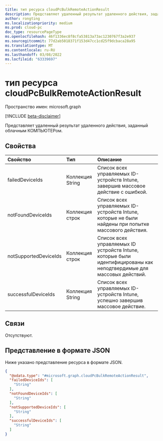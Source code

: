 ```yaml
---
title: тип ресурса cloudPcBulkRemoteActionResult
description: Представляет удаленный результат удаленного действия, заданный облачным КОМПЬЮТЕРом.
author: rongting
ms.localizationpriority: medium
ms.prod: cloud-pc
doc_type: resourcePageType
ms.openlocfilehash: 46f1336ec8f8cfa53813a73ac1230767f3a2e937
ms.sourcegitcommit: 77d2ab5018371f153d47cc1cd25f9dcbaca28a95
ms.translationtype: MT
ms.contentlocale: ru-RU
ms.lasthandoff: 03/08/2022
ms.locfileid: "63339697"
---
```

# <a name="cloudpcbulkremoteactionresult-resource-type"></a>тип ресурса cloudPcBulkRemoteActionResult

Пространство имен: microsoft.graph

[!INCLUDE [beta-disclaimer](../../includes/beta-disclaimer.md)]

Представляет удаленный результат удаленного действия, заданный облачным КОМПЬЮТЕРом.

## <a name="properties"></a>Свойства
|Свойство|Тип|Описание|
|:---|:---|:---|
|failedDeviceIds|Коллекция String|Список всех управляемых ID-устройств Intune, завершив массовое действие с ошибкой.|
|notFoundDeviceIds|Коллекция строк|Список всех управляемых ID-устройств Intune, которые не были найдены при попытке массового действия.|
|notSupportedDeviceIds|Коллекция строк|Список всех управляемых ID устройств Intune, которые были идентифицированы как неподтвердимые для массовых действий.|
|successfulDeviceIds|Коллекция String|Список всех управляемых ID-устройств Intune, успешно завершив массовое действие.|

## <a name="relationships"></a>Связи
Отсутствуют.

## <a name="json-representation"></a>Представление в формате JSON
Ниже указано представление ресурса в формате JSON.
<!-- {
  "blockType": "resource",
  "@odata.type": "microsoft.graph.cloudPcBulkRemoteActionResult"
}
-->
``` json
{
  "@odata.type": "#microsoft.graph.cloudPcBulkRemoteActionResult",
  "failedDeviceIds": [
    "String"
  ],
  "notFoundDeviceIds": [
    "String"
  ],
  "notSupportedDeviceIds": [
    "String"
  ],
  "successfulDeviceIds": [
    "String"
  ]
}
```

